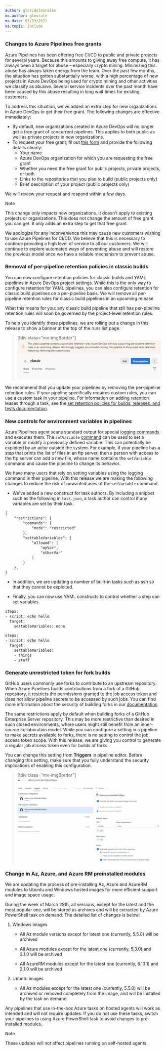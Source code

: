 ```yaml
---
author: gloridelmorales
ms.author: glmorale
ms.date: 03/23/2021
ms.topic: include
---
```


### Changes to Azure Pipelines free grants

Azure Pipelines has been offering free CI/CD to public and private projects for several years. Because this amounts to giving away free compute, it has always been a target for abuse – especially crypto mining. Minimizing this abuse has always taken energy from the team. Over the past few months, the situation has gotten substantially worse, with a high percentage of new projects in Azure DevOps being used for crypto mining and other activities we classify as abusive. Several service incidents over the past month have been caused by this abuse resulting in long wait times for existing customers.

To address this situation, we've added an extra step for new organizations in Azure DevOps to get their free grant. The following changes are effective immediately:

* By default, new organizations created in Azure DevOps will no longer get a free grant of concurrent pipelines. This applies to both public as well as private projects in new organizations.
* To request your free grant, fil out [this form](https://aka.ms/azpipelines-parallelism-request) and provide the following details clearly:
    * Your name
    * Azure DevOps organization for which you are requesting the free grant
    * Whether you need the free grant for public projects, private projects, or both
    * Links to the repositories that you plan to build (public projects only) 
    * Brief description of your project (public projects only) 

We will review your request and respond within a few days.

> [!NOTE]
> This change only impacts new organizations. It doesn't apply to existing projects or organizations. This does not change the amount of free grant you can get. It only adds an extra step to get that free grant.

We apologize for any inconvenience this may cause new customers wishing to use Azure Pipelines for CI/CD. We believe that this is necessary to continue providing a high level of service to all our customers. We will continue to explore automated ways of preventing abuse and will restore the previous model once we have a reliable mechanism to prevent abuse.
### Removal of per-pipeline retention policies in classic builds

You can now configure retention policies for classic builds and YAML pipelines in Azure DevOps project settings. While this is the only way to configure retention for YAML pipelines, you can also configure retention for classic build pipelines on a per-pipeline basis. We will remove all per-pipeline retention rules for classic build pipelines in an upcoming release. 

What this means for you: any classic build pipeline that still has per-pipeline retention rules will soon be governed by the project-level retention rules.

To help you identify these pipelines, we are rolling out a change in this release to show a banner at the top of the runs list page.

> [!div class="mx-imgBorder"]
> ![Build retention improvements](../../media/184-pipelines-03.png)

We recommend that you update your pipelines by removing the per-pipeline retention rules. If your pipeline specifically requires custom rules, you can use a custom task in your pipeline. For information on adding retention leases through a task, see the [set retention policies for builds, releases, and tests documentation](/azure/devops/pipelines/policies/retention?preserve-view=true&tabs=yaml&view=azure-devops#automatically-set-retention-lease-on-pipeline-runs).

### New controls for environment variables in pipelines

Azure Pipelines agent scans standard output for special [logging commands](/azure/devops/pipelines/scripts/logging-commands) and executes them. The `setVariable` [command](/azure/devops/pipelines/scripts/logging-commands?preserve-view=true&tabs=bash&view=azure-devops#setvariable-initialize-or-modify-the-value-of-a-variable) can be used to set a variable or modify a previously defined variable. This can potentially be exploited by an actor outside the system. For example, if your pipeline has a step that prints the list of files in an ftp server, then a person with access to the ftp server can add a new file, whose name contains the `setVariable` command and cause the pipeline to change its behavior.

We have many users that rely on setting variables using the logging command in their pipeline. With this release we are making the following changes to reduce the risk of unwanted uses of the `setVariable` command. 

* We've added a new construct for task authors. By including a snippet such as the following in `task.json`, a task author can control if any variables are set by their task.

```
{
    "restrictions": {
        "commands": {
            "mode": "restricted"
        },
        "settableVariables": {
            "allowed": [
                "myVar",
                "otherVar"
            ]
        }
    },
}​ 
```

* In addition, we are updating a number of built-in tasks such as ssh so that they cannot be exploited.

* Finally, you can now use YAML constructs to control whether a step can set variables.

```
steps:
- script: echo hello
  target:
    settableVariables: none
```

```
steps:
- script: echo hello
  target:
    settableVariables:
    - things
    - stuff
```    

### Generate unrestricted token for fork builds

GitHub users commonly use forks to contribute to an upstream repository. When Azure Pipelines builds contributions from a fork of a GitHub repository, it restricts the permissions granted to the job access token and does not allow pipeline secrets to be accessed by such jobs. You can find more information about the security of building forks in our [documentation](/azure/devops/pipelines/repos/github?preserve-view=true&tabs=yaml&view=azure-devops#contributions-from-forks).

The same restrictions apply by default when building forks of a GitHub Enterprise Server repository. This may be more restrictive than desired in such closed environments, where users might still benefit from an inner-source collaboration model. While you can configure a setting in a pipeline to make secrets available to forks, there is no setting to control the job access token scope. With this release, we are giving you control to generate a regular job access token even for builds of forks. 

You can change this setting from **Triggers** in pipeline editor. Before changing this setting, make sure that you fully understand the security implications of enabling this configuration.

> [!div class="mx-imgBorder"]
> ![Generate unrestricted token for fork builds](../../media/184-pipelines-02.png)


### Change in Az, Azure, and Azure RM preinstalled modules

We are updating the process of pre-installing Az, Azure and AzureRM modules to Ubuntu and Windows hosted images for more efficient support and image space usage.


During the week of March 29th, all versions, except for the latest and the most popular one, will be stored as archives and will be extracted by Azure PowerShell task on demand. The detailed list of changes is below:


1. Windows images

    * All Az module versions except for latest one (currently, 5.5.0) will be archived

    * All Azure modules except for the latest one (currently, 5.3.0) and 2.1.0 will be archived

    * All AzureRM modules except for the latest one (currently, 6.13.1) and 2.1.0 will be archived


2. Ubuntu images

    * All Az modules except for the latest one (currently, 5.5.0) will be archived or removed completely from the image, and will be installed by the task on demand.

Any pipelines that use in-the-box Azure tasks on hosted agents will work as intended and will not require updates. If you do not use these tasks, switch your pipelines to using Azure PowerShell task to avoid changes to pre-installed modules.

> [!NOTE]
> These updates will not affect pipelines running on self-hosted agents.